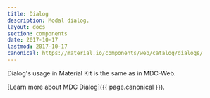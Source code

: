 ```yaml
---
title: Dialog
description: Modal dialog.
layout: docs
section: components
date: 2017-10-17
lastmod: 2017-10-17
canonical: https://material.io/components/web/catalog/dialogs/
---
```


Dialog's usage in Material Kit is the same as in MDC-Web.

[Learn more about MDC Dialog]({{ page.canonical }}).
